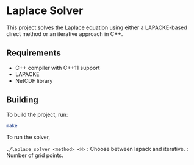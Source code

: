 # Laplace Solver

This project solves the Laplace equation using either a LAPACKE-based direct method or an iterative approach in C++.

## Requirements

- C++ compiler with C++11 support
- LAPACKE
- NetCDF library

## Building

To build the project, run:

```bash
make
```
To run the solver,

```./laplace_solver <method> <N>```
<method>: Choose between lapack and iterative.
<N>: Number of grid points.
